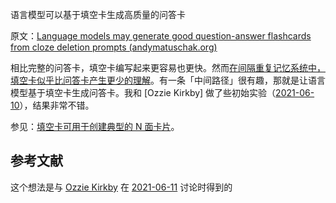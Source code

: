 语言模型可以基于填空卡生成高质量的问答卡

原文：[Language models may generate good question-answer flashcards from cloze deletion prompts (andymatuschak.org)](https://notes.andymatuschak.org/z4A7LCXBAkAUH2uZ21JnNrBhJHCjkobFMyn)

相比完整的问答卡，填空卡编写起来更容易也更快。然而[在间隔重复记忆系统中，填空卡似乎比问答卡产生更少的理解](https://notes.andymatuschak.org/zX7yi8v7qy3n1RfQDkFZFeyTCZPX3BVqy8sC)。有一条「中间路径」很有趣，那就是让语言模型基于填空卡生成问答卡。我和 [Ozzie Kirkby] 做了些初始实验（[2021-06-10](https://notes.andymatuschak.org/zWLsqjDeYgCEERgoVeE8BjFbPrWSPsR5WhY)），结果非常不错。

参见：[填空卡可用于创建典型的 N 面卡片](https://notes.andymatuschak.org/zgpjhmJfdVNcrGroeKW1VQ92YLGCftpyVPc)。

## 参考文献

这个想法是与 [Ozzie Kirkby](https://notes.andymatuschak.org/zn9igQGgecLncBSpKbgv5123mC5YEAP3hnfP) 在 [2021-06-11](https://notes.andymatuschak.org/ztU5BioqBqxGDTcbL6jYctqsiJnVfd3mUtW) 讨论时得到的